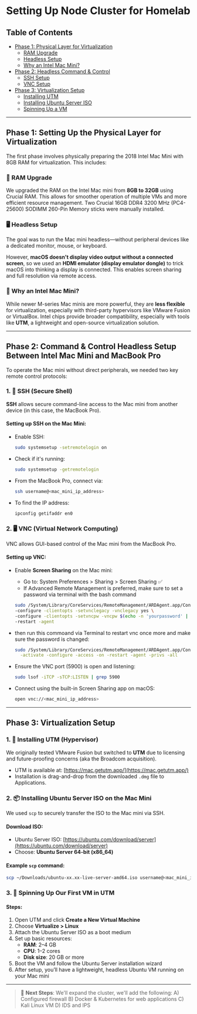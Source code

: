 # Setting Up Node Cluster for Homelab

## Table of Contents

- [Phase 1: Physical Layer for Virtualization](#phase-1-setting-up-the-physical-layer-for-virtualization)
  - [RAM Upgrade](#ram-upgrade)
  - [Headless Setup](#headless-setup)
  - [Why an Intel Mac Mini?](#why-an-intel-mac-mini)
- [Phase 2: Headless Command & Control](#phase-2-command--control-headless-setup-between-intel-mac-mini-and-macbook-pro)
  - [SSH Setup](#1-ssh-secure-shell)
  - [VNC Setup](#2-vnc-virtual-network-computing)
- [Phase 3: Virtualization Setup](#phase-3-virtualization-setup)
  - [Installing UTM](#1-installing-utm-hypervisor)
  - [Installing Ubuntu Server ISO](#2-installing-ubuntu-server-iso-on-the-mac-mini)
  - [Spinning Up a VM](#3-spinning-up-our-first-vm-in-utm)

---

## Phase 1: Setting Up the Physical Layer for Virtualization

The first phase involves physically preparing the 2018 Intel Mac Mini with 8GB RAM for virtualization. This includes:

### 💾 RAM Upgrade

We upgraded the RAM on the Intel Mac mini from **8GB to 32GB** using Crucial RAM. This allows for smoother operation of multiple VMs and more efficient resource management.
Two Crucial 16GB DDR4 3200 MHz (PC4-25600) SODIMM 260-Pin Memory sticks were manually installed.

### 🖥️ Headless Setup

The goal was to run the Mac mini headless—without peripheral devices like a dedicated monitor, mouse, or keyboard.

However, **macOS doesn't display video output without a connected screen**, so we used an **HDMI emulator (display emulator dongle)** to trick macOS into thinking a display is connected. This enables screen sharing and full resolution via remote access.

### 🤔 Why an Intel Mac Mini?

While newer M-series Mac minis are more powerful, they are **less flexible** for virtualization, especially with third-party hypervisors like VMware Fusion or VirtualBox. Intel chips provide broader compatibility, especially with tools like **UTM**, a lightweight and open-source virtualization solution.

---

## Phase 2: Command & Control Headless Setup Between Intel Mac Mini and MacBook Pro

To operate the Mac mini without direct peripherals, we needed two key remote control protocols:

### 1. 🔐 SSH (Secure Shell)

**SSH** allows secure command-line access to the Mac mini from another device (in this case, the MacBook Pro).

#### Setting up SSH on the Mac Mini:

- Enable SSH:
  ```bash
  sudo systemsetup -setremotelogin on
  ```
- Check if it's running:
  ```bash
  sudo systemsetup -getremotelogin
  ```
- From the MacBook Pro, connect via:
  ```bash
  ssh username@<mac_mini_ip_address>
  ```
- To find the IP address:
  ```bash
  ipconfig getifaddr en0
  ```

### 2. 🖥️ VNC (Virtual Network Computing)

VNC allows GUI-based control of the Mac mini from the MacBook Pro.

#### Setting up VNC:

- Enable **Screen Sharing** on the Mac mini:

  - Go to: System Preferences > Sharing > Screen Sharing ✅
  - If Advanced Remote Management is preferred, make sure to set a password via terminal with the bash command

  ```bash
  sudo /System/Library/CoreServices/RemoteManagement/ARDAgent.app/Contents/Resources/kickstart \
  -configure -clientopts -setvnclegacy -vnclegacy yes \
  -configure -clientopts -setvncpw -vncpw $(echo -n 'yourpassword' | xxd -p) \
  -restart -agent
  ```

- then run this commoand via Terminal to restart vnc once more and make sure the password is changed:

  ```bash
  sudo /System/Library/CoreServices/RemoteManagement/ARDAgent.app/Contents/Resources/kickstart \
    -activate -configure -access -on -restart -agent -privs -all
  ```

- Ensure the VNC port (5900) is open and listening:

  ```bash
  sudo lsof -iTCP -sTCP:LISTEN | grep 5900
  ```

- Connect using the built-in Screen Sharing app on macOS:

  ```bash
  open vnc://<mac_mini_ip_address>
  ```

---

## Phase 3: Virtualization Setup

### 1. 🧱 Installing UTM (Hypervisor)

We originally tested VMware Fusion but switched to **UTM** due to licensing and future-proofing concerns (aka the Broadcom acquisition).

- UTM is available at: [https://mac.getutm.app/](https://mac.getutm.app/)
- Installation is drag-and-drop from the downloaded `.dmg` file to Applications.

### 2. 📦 Installing Ubuntu Server ISO on the Mac Mini

We used `scp` to securely transfer the ISO to the Mac mini via SSH.

#### Download ISO:

- Ubuntu Server ISO: [https://ubuntu.com/download/server](https://ubuntu.com/download/server)
- Choose: **Ubuntu Server 64-bit (x86\_64)**

#### Example `scp` command:

```bash
scp ~/Downloads/ubuntu-xx.xx-live-server-amd64.iso username@<mac_mini_ip_address>:/Users/username/Desktop/
```

### 3. 🚀 Spinning Up Our First VM in UTM

#### Steps:

1. Open UTM and click **Create a New Virtual Machine**
2. Choose **Virtualize > Linux**
3. Attach the Ubuntu Server ISO as a boot medium
4. Set up basic resources:
   - **RAM**: 2–4 GB
   - **CPU**: 1–2 cores
   - **Disk size**: 20 GB or more
5. Boot the VM and follow the Ubuntu Server installation wizard
6. After setup, you’ll have a lightweight, headless Ubuntu VM running on your Mac mini

---

> 📌 **Next Steps**: We'll expand the cluster, we'll add the following:
>  A) Configured firewall
>  B) Docker & Kubernetes for web applications
>  C) Kali Linux VM
>  D) IDS and IPS 

